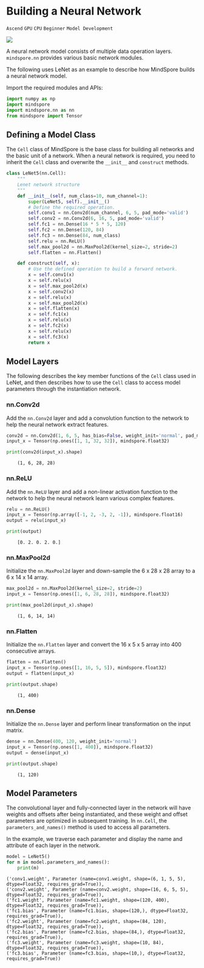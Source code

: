 # Building a Neural Network

`Ascend` `GPU` `CPU` `Beginner` `Model Development`

<a href="https://gitee.com/mindspore/docs/blob/r1.5/tutorials/source_en/model.md" target="_blank"><img src="https://gitee.com/mindspore/docs/raw/r1.5/resource/_static/logo_source_en.png"></a>

A neural network model consists of multiple data operation layers. `mindspore.nn` provides various basic network modules.

The following uses LeNet as an example to describe how MindSpore builds a neural network model.

Import the required modules and APIs:

```python
import numpy as np
import mindspore
import mindspore.nn as nn
from mindspore import Tensor
```

## Defining a Model Class

The `Cell` class of MindSpore is the base class for building all networks and the basic unit of a network. When a neural network is required, you need to inherit the `Cell` class and overwrite the `__init__` and `construct` methods.

```python
class LeNet5(nn.Cell):
    """
    Lenet network structure
    """
    def __init__(self, num_class=10, num_channel=1):
        super(LeNet5, self).__init__()
        # Define the required operation.
        self.conv1 = nn.Conv2d(num_channel, 6, 5, pad_mode='valid')
        self.conv2 = nn.Conv2d(6, 16, 5, pad_mode='valid')
        self.fc1 = nn.Dense(16 * 5 * 5, 120)
        self.fc2 = nn.Dense(120, 84)
        self.fc3 = nn.Dense(84, num_class)
        self.relu = nn.ReLU()
        self.max_pool2d = nn.MaxPool2d(kernel_size=2, stride=2)
        self.flatten = nn.Flatten()

    def construct(self, x):
        # Use the defined operation to build a forward network.
        x = self.conv1(x)
        x = self.relu(x)
        x = self.max_pool2d(x)
        x = self.conv2(x)
        x = self.relu(x)
        x = self.max_pool2d(x)
        x = self.flatten(x)
        x = self.fc1(x)
        x = self.relu(x)
        x = self.fc2(x)
        x = self.relu(x)
        x = self.fc3(x)
        return x
```

## Model Layers

The following describes the key member functions of the `Cell` class used in LeNet, and then describes how to use the `Cell` class to access model parameters through the instantiation network.

### nn.Conv2d

Add the `nn.Conv2d` layer and add a convolution function to the network to help the neural network extract features.

```python
conv2d = nn.Conv2d(1, 6, 5, has_bias=False, weight_init='normal', pad_mode='valid')
input_x = Tensor(np.ones([1, 1, 32, 32]), mindspore.float32)

print(conv2d(input_x).shape)
```

```text
    (1, 6, 28, 28)
```

### nn.ReLU

Add the `nn.ReLU` layer and add a non-linear activation function to the network to help the neural network learn various complex features.

```python
relu = nn.ReLU()
input_x = Tensor(np.array([-1, 2, -3, 2, -1]), mindspore.float16)
output = relu(input_x)

print(output)
```

```text
    [0. 2. 0. 2. 0.]
```

### nn.MaxPool2d

Initialize the `nn.MaxPool2d` layer and down-sample the 6 x 28 x 28 array to a 6 x 14 x 14 array.

```python
max_pool2d = nn.MaxPool2d(kernel_size=2, stride=2)
input_x = Tensor(np.ones([1, 6, 28, 28]), mindspore.float32)

print(max_pool2d(input_x).shape)
```

```text
    (1, 6, 14, 14)
```

### nn.Flatten

Initialize the `nn.Flatten` layer and convert the 16 x 5 x 5 array into 400 consecutive arrays.

```python
flatten = nn.Flatten()
input_x = Tensor(np.ones([1, 16, 5, 5]), mindspore.float32)
output = flatten(input_x)

print(output.shape)
```

```text
    (1, 400)
```

### nn.Dense

Initialize the `nn.Dense` layer and perform linear transformation on the input matrix.

```python
dense = nn.Dense(400, 120, weight_init='normal')
input_x = Tensor(np.ones([1, 400]), mindspore.float32)
output = dense(input_x)

print(output.shape)
```

```text
    (1, 120)
```

## Model Parameters

The convolutional layer and fully-connected layer in the network will have weights and offsets after being instantiated, and these weight and offset parameters are optimized in subsequent training. In `nn.Cell`, the `parameters_and_names()` method is used to access all parameters.

In the example, we traverse each parameter and display the name and attribute of each layer in the network.

```python
model = LeNet5()
for m in model.parameters_and_names():
    print(m)
```

```text
('conv1.weight', Parameter (name=conv1.weight, shape=(6, 1, 5, 5), dtype=Float32, requires_grad=True)),
('conv2.weight', Parameter (name=conv2.weight, shape=(16, 6, 5, 5), dtype=Float32, requires_grad=True)),
('fc1.weight', Parameter (name=fc1.weight, shape=(120, 400), dtype=Float32, requires_grad=True)),
('fc1.bias', Parameter (name=fc1.bias, shape=(120,), dtype=Float32, requires_grad=True)),
('fc2.weight', Parameter (name=fc2.weight, shape=(84, 120), dtype=Float32, requires_grad=True)),
('fc2.bias', Parameter (name=fc2.bias, shape=(84,), dtype=Float32, requires_grad=True)),
('fc3.weight', Parameter (name=fc3.weight, shape=(10, 84), dtype=Float32, requires_grad=True)),
('fc3.bias', Parameter (name=fc3.bias, shape=(10,), dtype=Float32, requires_grad=True))
```
